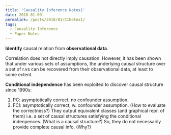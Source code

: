```yaml
---
title: 'Causality Inference Notes1'
date: 2018-01-09
permalink: /posts/2018/01/CINotes1/
tags:
  - Causality Inference
  - Paper Notes
---
```


**Identify** causal relation from **observational data**.

Correlation does not directly imply causation. 
However, 
it has been shown that under various sets of assumptions, 
the underlying causal structure over a set of r.vs can be recovered from their observational data,
at least to some extent.

**Conditional independence** has been exploited to discover causal structure since 1990s:
1. PC: asymptotically correct, no confounder assumption.
2. FCI: asymptotically correct, w. confounder assumption.
(How to evaluate the correctness?)
They output equivalent classes (and graphical repr. of them)
i.e. a set of causal structures satisfying the conditional indenpences.
(What is a causal structure?)
So, they do not necessarily provide complete causal info.
(Why?)


